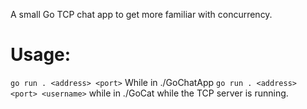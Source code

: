 A small Go TCP chat app to get more familiar with concurrency.

# Usage:
`go run . <address> <port>` While in ./GoChatApp
`go run . <address> <port> <username>` while in ./GoCat while the TCP server is running.
